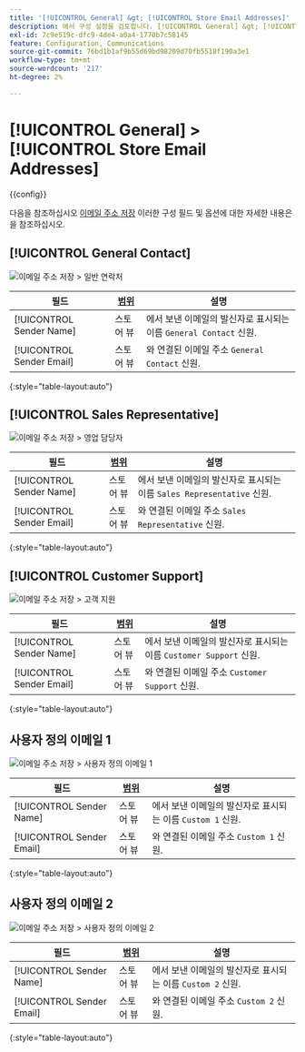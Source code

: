 ```yaml
---
title: '[!UICONTROL General] &gt; [!UICONTROL Store Email Addresses]'
description: 에서 구성 설정을 검토합니다. [!UICONTROL General] &gt; [!UICONTROL Store Email Addresses] 상거래 관리자의 페이지입니다.
exl-id: 7c9e519c-dfc9-4de4-a0a4-1770b7c58145
feature: Configuration, Communications
source-git-commit: 76bd1b1af9b55d69bd98209d70fb5518f190a3e1
workflow-type: tm+mt
source-wordcount: '217'
ht-degree: 2%

---
```


# [!UICONTROL General] > [!UICONTROL Store Email Addresses]

{{config}}

다음을 참조하십시오 [이메일 주소 저장](../../getting-started/store-details.md#store-email-addresses) 이러한 구성 필드 및 옵션에 대한 자세한 내용은 을 참조하십시오.

## [!UICONTROL General Contact]

![이메일 주소 저장 > 일반 연락처](./assets/store-email-addresses-general-contact.png)<!-- zoom -->

| 필드 | [범위](../../getting-started/websites-stores-views.md#scope-settings) | 설명 |
|--- |--- |--- |
| [!UICONTROL Sender Name] | 스토어 뷰 | 에서 보낸 이메일의 발신자로 표시되는 이름 `General Contact` 신원. |
| [!UICONTROL Sender Email] | 스토어 뷰 | 와 연결된 이메일 주소 `General Contact` 신원. |

{:style=&quot;table-layout:auto&quot;}

## [!UICONTROL Sales Representative]

![이메일 주소 저장 > 영업 담당자](./assets/store-email-addresses-sales-rep.png)<!-- zoom -->

| 필드 | [범위](../../getting-started/websites-stores-views.md#scope-settings) | 설명 |
|--- |--- |--- |
| [!UICONTROL Sender Name] | 스토어 뷰 | 에서 보낸 이메일의 발신자로 표시되는 이름 `Sales Representative` 신원. |
| [!UICONTROL Sender Email] | 스토어 뷰 | 와 연결된 이메일 주소 `Sales Representative` 신원. |

{:style=&quot;table-layout:auto&quot;}

## [!UICONTROL Customer Support]

![이메일 주소 저장 > 고객 지원](./assets/store-email-addresses-customer-support.png)<!-- zoom -->

| 필드 | [범위](../../getting-started/websites-stores-views.md#scope-settings) | 설명 |
|--- |--- |--- |
| [!UICONTROL Sender Name] | 스토어 뷰 | 에서 보낸 이메일의 발신자로 표시되는 이름 `Customer Support` 신원. |
| [!UICONTROL Sender Email] | 스토어 뷰 | 와 연결된 이메일 주소 `Customer Support` 신원. |

{:style=&quot;table-layout:auto&quot;}

## 사용자 정의 이메일 1

![이메일 주소 저장 > 사용자 정의 이메일 1](./assets/store-email-addresses-custom-email1.png)<!-- zoom -->

| 필드 | [범위](../../getting-started/websites-stores-views.md#scope-settings) | 설명 |
|--- |--- |--- |
| [!UICONTROL Sender Name] | 스토어 뷰 | 에서 보낸 이메일의 발신자로 표시되는 이름 `Custom 1` 신원. |
| [!UICONTROL Sender Email] | 스토어 뷰 | 와 연결된 이메일 주소 `Custom 1` 신원. |

{:style=&quot;table-layout:auto&quot;}

## 사용자 정의 이메일 2

![이메일 주소 저장 > 사용자 정의 이메일 2](./assets/store-email-addresses-custom-email1.png)<!-- zoom -->

| 필드 | [범위](../../getting-started/websites-stores-views.md#scope-settings) | 설명 |
|--- |--- |--- |
| [!UICONTROL Sender Name] | 스토어 뷰 | 에서 보낸 이메일의 발신자로 표시되는 이름 `Custom 2` 신원. |
| [!UICONTROL Sender Email] | 스토어 뷰 | 와 연결된 이메일 주소 `Custom 2` 신원. |

{:style=&quot;table-layout:auto&quot;}
